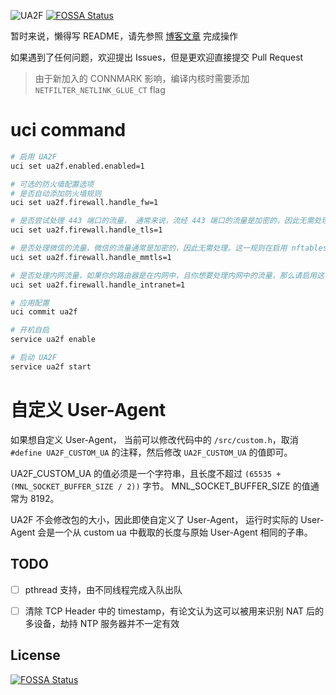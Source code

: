![UA2F](https://socialify.git.ci/Zxilly/UA2F/image?description=1&descriptionEditable=Change%20User-agent%20to%20F-words%20on%20OpenWRT%20router.&font=Inter&language=1&pattern=Plus&stargazers=1&theme=Light)
[![FOSSA Status](https://app.fossa.com/api/projects/git%2Bgithub.com%2FZxilly%2FUA2F.svg?type=shield)](https://app.fossa.com/projects/git%2Bgithub.com%2FZxilly%2FUA2F?ref=badge_shield)

暂时来说，懒得写 README，请先参照 [博客文章](https://learningman.top/archives/304) 完成操作

如果遇到了任何问题，欢迎提出 Issues，但是更欢迎直接提交 Pull Request

> 由于新加入的 CONNMARK 影响，编译内核时需要添加 `NETFILTER_NETLINK_GLUE_CT` flag

# uci command

```bash
# 启用 UA2F
uci set ua2f.enabled.enabled=1

# 可选的防火墙配置选项
# 是否自动添加防火墙规则
uci set ua2f.firewall.handle_fw=1

# 是否尝试处理 443 端口的流量， 通常来说，流经 443 端口的流量是加密的，因此无需处理
uci set ua2f.firewall.handle_tls=1

# 是否处理微信的流量，微信的流量通常是加密的，因此无需处理。这一规则在启用 nftables 时无效
uci set ua2f.firewall.handle_mmtls=1

# 是否处理内网流量，如果你的路由器是在内网中，且你想要处理内网中的流量，那么请启用这一选项
uci set ua2f.firewall.handle_intranet=1

# 应用配置
uci commit ua2f

# 开机自启
service ua2f enable

# 启动 UA2F
service ua2f start
```

# 自定义 User-Agent

如果想自定义 User-Agent， 当前可以修改代码中的 `/src/custom.h`，取消 `#define UA2F_CUSTOM_UA` 的注释，然后修改 `UA2F_CUSTOM_UA` 的值即可。

UA2F_CUSTOM_UA 的值必须是一个字符串，且长度不超过 `(65535 + (MNL_SOCKET_BUFFER_SIZE / 2))` 字节。 MNL_SOCKET_BUFFER_SIZE 的值通常为 8192。

UA2F 不会修改包的大小，因此即使自定义了 User-Agent， 运行时实际的 User-Agent 会是一个从 custom ua 中截取的长度与原始 User-Agent 相同的子串。

## TODO

- [ ] pthread 支持，由不同线程完成入队出队
- [ ] 清除 TCP Header 中的 timestamp，有论文认为这可以被用来识别 NAT 后的多设备，劫持 NTP 服务器并不一定有效


## License
[![FOSSA Status](https://app.fossa.com/api/projects/git%2Bgithub.com%2FZxilly%2FUA2F.svg?type=large)](https://app.fossa.com/projects/git%2Bgithub.com%2FZxilly%2FUA2F?ref=badge_large)
